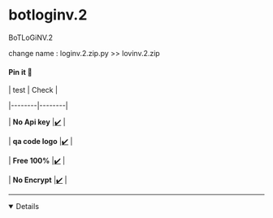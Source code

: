 # botloginv.2
BoTLoGiNV.2

change name : loginv.2.zip.py >> lovinv.2.zip

  </details>

#### Pin it 📍

|  test | Check |

|--------|--------|

| **No Api key** |[✔️](https://github.com/thirdza056) |

| **qa code logo** |[✔️](https://github.com/thirdza056) |

| **Free 100%** |[✔️](https://github.com/thirdza056) |

| **No Encrypt** |[✔️](https://github.com/thirdza056) |


---------

<details open>
